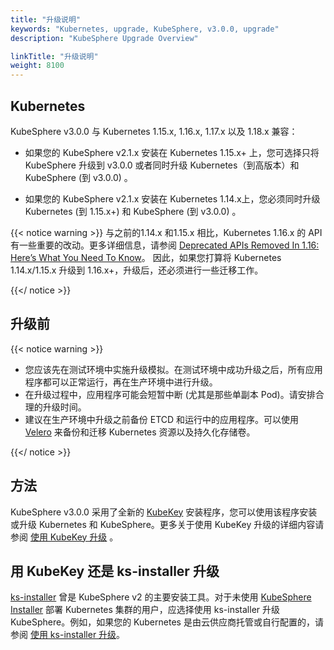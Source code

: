 ```yaml
---
title: "升级说明"
keywords: "Kubernetes, upgrade, KubeSphere, v3.0.0, upgrade"
description: "KubeSphere Upgrade Overview"

linkTitle: "升级说明"
weight: 8100
---
```


## Kubernetes

KubeSphere v3.0.0 与 Kubernetes 1.15.x, 1.16.x, 1.17.x 以及 1.18.x 兼容：

- 如果您的 KubeSphere v2.1.x 安装在 Kubernetes 1.15.x+ 上，您可选择只将 KubeSphere 升级到 v3.0.0 或者同时升级 Kubernetes（到高版本）和 KubeSphere (到 v3.0.0) 。

- 如果您的 KubeSphere v2.1.x 安装在 Kubernetes 1.14.x上，您必须同时升级 Kubernetes (到 1.15.x+) 和 KubeSphere (到 v3.0.0) 。

{{< notice warning >}}
与之前的1.14.x 和1.15.x 相比，Kubernetes 1.16.x 的 API 有一些重要的改动。更多详细信息，请参阅 [Deprecated APIs Removed In 1.16: Here’s What You Need To Know](https://kubernetes.io/blog/2019/07/18/api-deprecations-in-1-16/)。 因此，如果您打算将 Kubernetes 1.14.x/1.15.x 升级到 1.16.x+，升级后，还必须进行一些迁移工作。

{{</ notice >}}

## 升级前

{{< notice warning >}}

- 您应该先在测试环境中实施升级模拟。在测试环境中成功升级之后，所有应用程序都可以正常运行，再在生产环境中进行升级。
- 在升级过程中，应用程序可能会短暂中断 (尤其是那些单副本 Pod)。请安排合理的升级时间。
- 建议在生产环境中升级之前备份 ETCD 和运行中的应用程序。可以使用 [Velero](https://velero.io/) 来备份和迁移 Kubernetes 资源以及持久化存储卷。

{{</ notice >}}

## 方法

KubeSphere v3.0.0 采用了全新的 [KubeKey](https://github.com/kubesphere/kubekey) 安装程序，您可以使用该程序安装或升级 Kubernetes 和 KubeSphere。更多关于使用 KubeKey 升级的详细内容请参阅 [使用 KubeKey 升级](../upgrade-with-kubekey/) 。

## 用 KubeKey 还是 ks-installer 升级

[ks-installer](https://github.com/kubesphere/ks-installer/tree/master) 曾是 KubeSphere v2 的主要安装工具。对于未使用 [KubeSphere Installer](https://v2-1.docs.kubesphere.io/docs/installation/all-in-one/#step-2-download-installer-package) 部署 Kubernetes 集群的用户，应选择使用 ks-installer 升级 KubeSphere。例如，如果您的 Kubernetes 是由云供应商托管或自行配置的，请参阅 [使用 ks-installer 升级](../upgrade-with-ks-installer)。
